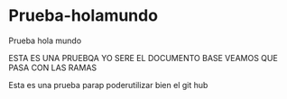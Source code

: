 # Prueba-holamundo
Prueba hola mundo


ESTA ES UNA PRUEBQA YO SERE EL DOCUMENTO BASE VEAMOS QUE PASA CON LAS RAMAS

Esta es una prueba parap poderutilizar bien el git hub
